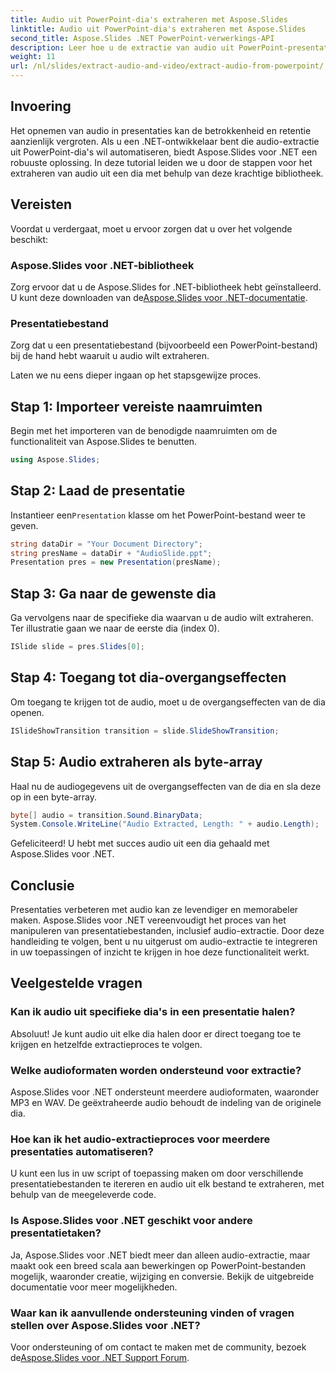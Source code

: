 ```yaml
---
title: Audio uit PowerPoint-dia's extraheren met Aspose.Slides
linktitle: Audio uit PowerPoint-dia's extraheren met Aspose.Slides
second_title: Aspose.Slides .NET PowerPoint-verwerkings-API
description: Leer hoe u de extractie van audio uit PowerPoint-presentaties kunt automatiseren met Aspose.Slides voor .NET. Deze stapsgewijze tutorial begeleidt ontwikkelaars door het proces van toegang.
weight: 11
url: /nl/slides/extract-audio-and-video/extract-audio-from-powerpoint/
---
```

## Invoering

Het opnemen van audio in presentaties kan de betrokkenheid en retentie aanzienlijk vergroten. Als u een .NET-ontwikkelaar bent die audio-extractie uit PowerPoint-dia's wil automatiseren, biedt Aspose.Slides voor .NET een robuuste oplossing. In deze tutorial leiden we u door de stappen voor het extraheren van audio uit een dia met behulp van deze krachtige bibliotheek.

## Vereisten

Voordat u verdergaat, moet u ervoor zorgen dat u over het volgende beschikt:

### Aspose.Slides voor .NET-bibliotheek
Zorg ervoor dat u de Aspose.Slides for .NET-bibliotheek hebt geïnstalleerd. U kunt deze downloaden van de[Aspose.Slides voor .NET-documentatie](https://reference.aspose.com/slides/net/).

### Presentatiebestand
Zorg dat u een presentatiebestand (bijvoorbeeld een PowerPoint-bestand) bij de hand hebt waaruit u audio wilt extraheren.

Laten we nu eens dieper ingaan op het stapsgewijze proces.

## Stap 1: Importeer vereiste naamruimten

Begin met het importeren van de benodigde naamruimten om de functionaliteit van Aspose.Slides te benutten.

```csharp
using Aspose.Slides;
```

## Stap 2: Laad de presentatie

 Instantieer een`Presentation` klasse om het PowerPoint-bestand weer te geven.

```csharp
string dataDir = "Your Document Directory";
string presName = dataDir + "AudioSlide.ppt";
Presentation pres = new Presentation(presName);
```

## Stap 3: Ga naar de gewenste dia

Ga vervolgens naar de specifieke dia waarvan u de audio wilt extraheren. Ter illustratie gaan we naar de eerste dia (index 0).

```csharp
ISlide slide = pres.Slides[0];
```

## Stap 4: Toegang tot dia-overgangseffecten

Om toegang te krijgen tot de audio, moet u de overgangseffecten van de dia openen.

```csharp
ISlideShowTransition transition = slide.SlideShowTransition;
```

## Stap 5: Audio extraheren als byte-array

Haal nu de audiogegevens uit de overgangseffecten van de dia en sla deze op in een byte-array.

```csharp
byte[] audio = transition.Sound.BinaryData;
System.Console.WriteLine("Audio Extracted, Length: " + audio.Length);
```

Gefeliciteerd! U hebt met succes audio uit een dia gehaald met Aspose.Slides voor .NET.

## Conclusie

Presentaties verbeteren met audio kan ze levendiger en memorabeler maken. Aspose.Slides voor .NET vereenvoudigt het proces van het manipuleren van presentatiebestanden, inclusief audio-extractie. Door deze handleiding te volgen, bent u nu uitgerust om audio-extractie te integreren in uw toepassingen of inzicht te krijgen in hoe deze functionaliteit werkt.

## Veelgestelde vragen

### Kan ik audio uit specifieke dia's in een presentatie halen?
Absoluut! Je kunt audio uit elke dia halen door er direct toegang toe te krijgen en hetzelfde extractieproces te volgen.

### Welke audioformaten worden ondersteund voor extractie?
Aspose.Slides voor .NET ondersteunt meerdere audioformaten, waaronder MP3 en WAV. De geëxtraheerde audio behoudt de indeling van de originele dia.

### Hoe kan ik het audio-extractieproces voor meerdere presentaties automatiseren?
U kunt een lus in uw script of toepassing maken om door verschillende presentatiebestanden te itereren en audio uit elk bestand te extraheren, met behulp van de meegeleverde code.

### Is Aspose.Slides voor .NET geschikt voor andere presentatietaken?
Ja, Aspose.Slides voor .NET biedt meer dan alleen audio-extractie, maar maakt ook een breed scala aan bewerkingen op PowerPoint-bestanden mogelijk, waaronder creatie, wijziging en conversie. Bekijk de uitgebreide documentatie voor meer mogelijkheden.

### Waar kan ik aanvullende ondersteuning vinden of vragen stellen over Aspose.Slides voor .NET?
 Voor ondersteuning of om contact te maken met de community, bezoek de[Aspose.Slides voor .NET Support Forum](https://forum.aspose.com/).